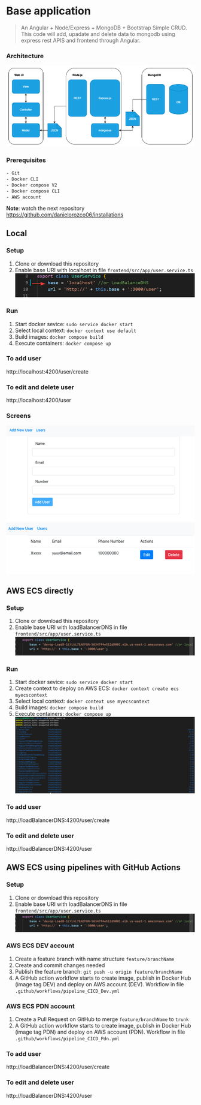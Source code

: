 # Base application
> An Angular + Node/Express + MongoDB + Bootstrap Simple CRUD.
This code will add, upadate and delete data to mongodb using express rest APIS and frontend through Angular.

### Architecture

![architecture](/images/architecture.png "Architecture")

### Prerequisites

```
- Git
- Docker CLI
- Docker compose V2
- Docker compose CLI
- AWS account
```
**Note**: watch the next repository https://github.com/danielorozco06/installations

## Local
### Setup
1. Clone or download this repository
2. Enable base URI with localhost in file `frontend/src/app/user.service.ts`
   ![baseURI](/images/baseURI.png "baseURI")
### Run
1. Start docker sevice: `sudo service docker start`
2. Select local context: `docker context use default`
3. Build images: `docker compose build`
4. Execute containers: `docker compose up`

### To add user
http://localhost:4200/user/create

### To edit and delete user
http://localhost:4200/user

### Screens

![add](/images/add.png "Add")
![list](/images/list.png "List")

## AWS ECS directly
### Setup
1. Clone or download this repository
2. Enable base URI with loadBalancerDNS in file `frontend/src/app/user.service.ts`
   ![baseURI-LB](/images/baseURI-LB.png "baseURI-LB")

### Run
1. Start docker sevice: `sudo service docker start`
2. Create context to deploy on AWS ECS: `docker context create ecs myecscontext`
3. Select local context: `docker context use myecscontext`
4. Build images: `docker compose build`
5. Execute containers: `docker compose up`
    ![deployECS](/images/deployECS.png "deployECS")

### To add user
http://loadBalancerDNS:4200/user/create

### To edit and delete user
http://loadBalancerDNS:4200/user

## AWS ECS using pipelines with GitHub Actions
### Setup
1. Clone or download this repository
2. Enable base URI with loadBalancerDNS in file `frontend/src/app/user.service.ts`
   ![baseURI-LB](/images/baseURI-LB.png "baseURI-LB")

### AWS ECS DEV account
1. Create a feature branch with name structure `feature/branchName`
2. Create and commit changes needed 
3. Publish the feature branch: `git push -u origin feature/branchName`
4. A GitHub action workflow starts to create image, publish in Docker Hub (image tag DEV) and deploy on AWS account (DEV). Workflow in file `.github/workflows/pipeline_CICD_Dev.yml`

### AWS ECS PDN account
1. Create a Pull Request on GitHub to merge `feature/branchName` to `trunk`
2. A GitHub action workflow starts to create image, publish in Docker Hub (image tag PDN) and deploy on AWS account (PDN). Workflow in file `.github/workflows/pipeline_CICD_Pdn.yml`

### To add user
http://loadBalancerDNS:4200/user/create

### To edit and delete user
http://loadBalancerDNS:4200/user

